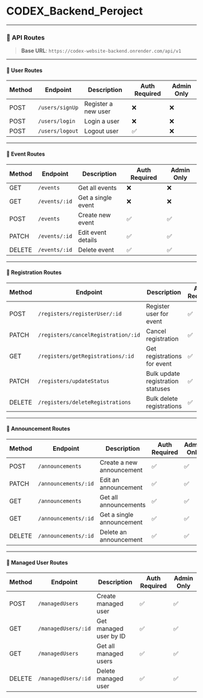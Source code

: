 # CODEX_Backend_Peroject


---

### 📘 API Routes

> **Base URL**: `https://codex-website-backend.onrender.com/api/v1`

---

#### 👤 User Routes

| Method | Endpoint        | Description         | Auth Required | Admin Only |
| ------ | --------------- | ------------------- | ------------- | ---------- |
| POST   | `/users/signUp` | Register a new user | ❌             | ❌          |
| POST   | `/users/login`  | Login a user        | ❌             | ❌          |
| POST   | `/users/logout` | Logout user         | ✅             | ❌          |

---

#### 📅 Event Routes

| Method | Endpoint      | Description        | Auth Required | Admin Only |
| ------ | ------------- | ------------------ | ------------- | ---------- |
| GET    | `/events`     | Get all events     | ❌             | ❌          |
| GET    | `/events/:id` | Get a single event | ❌             | ❌          |
| POST   | `/events`     | Create new event   | ✅             | ✅          |
| PATCH  | `/events/:id` | Edit event details | ✅             | ✅          |
| DELETE | `/events/:id` | Delete event       | ✅             | ✅          |

---

#### 📝 Registration Routes

| Method | Endpoint                            | Description                       | Auth Required | Admin Only |
| ------ | ----------------------------------- | --------------------------------- | ------------- | ---------- |
| POST   | `/registers/registerUser/:id`       | Register user for event           | ✅             | ❌          |
| PATCH  | `/registers/cancelRegistration/:id` | Cancel registration               | ✅             | ❌          |
| GET    | `/registers/getRegistrations/:id`   | Get registrations for event       | ✅             | ✅          |
| PATCH  | `/registers/updateStatus`           | Bulk update registration statuses | ✅             | ✅          |
| DELETE | `/registers/deleteRegistrations`    | Bulk delete registrations         | ✅             | ✅          |

---

#### 📢 Announcement Routes

| Method | Endpoint             | Description               | Auth Required | Admin Only |
| ------ | -------------------- | ------------------------- | ------------- | ---------- |
| POST   | `/announcements`     | Create a new announcement | ✅             | ✅          |
| PATCH  | `/announcements/:id` | Edit an announcement      | ✅             | ✅          |
| GET    | `/announcements`     | Get all announcements     | ✅             | ✅          |
| GET    | `/announcements/:id` | Get a single announcement | ✅             | ✅          |
| DELETE | `/announcements/:id` | Delete an announcement    | ✅             | ✅          |

---

#### 👥 Managed User Routes

| Method | Endpoint            | Description            | Auth Required | Admin Only |
| ------ | ------------------- | ---------------------- | ------------- | ---------- |
| POST   | `/managedUsers`     | Create managed user    | ✅             | ✅          |
| GET    | `/managedUsers/:id` | Get managed user by ID | ✅             | ✅          |
| GET    | `/managedUsers`     | Get all managed users  | ✅             | ✅          |
| DELETE | `/managedUsers/:id` | Delete managed user    | ✅             | ✅          |
